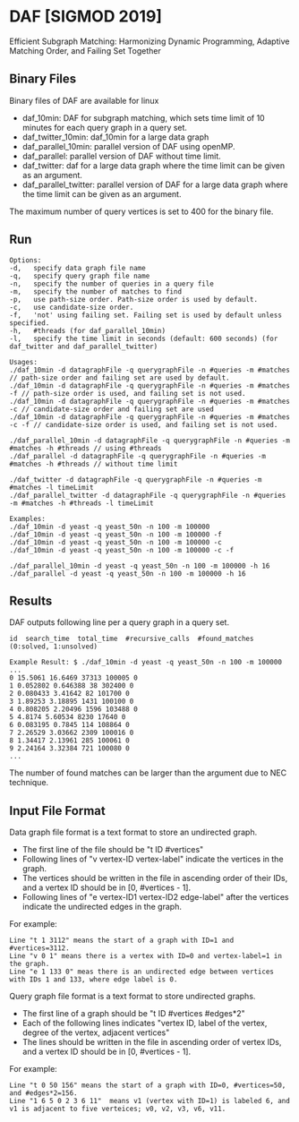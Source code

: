 # DAF [SIGMOD 2019]
Efficient Subgraph Matching: Harmonizing Dynamic Programming, Adaptive Matching Order, and Failing Set Together

## Binary Files
Binary files of DAF are available for linux
- daf_10min: DAF for subgraph matching, which sets time limit of 10 minutes for each query graph in a query set.
- daf_twitter_10min: daf_10min for a large data graph
- daf_parallel_10min: parallel version of DAF using openMP.
- daf_parallel: parallel version of DAF without time limit.
- daf_twitter: daf for a large data graph where the time limit can be given as an argument. 
- daf_parallel_twitter: parallel version of DAF for a large data graph where the time limit can be given as an argument.

The maximum number of query vertices is set to 400 for the binary file.
## Run
```
Options:
-d,   specify data graph file name
-q,   specify query graph file name
-n,   specify the number of queries in a query file
-m,   specify the number of matches to find
-p,   use path-size order. Path-size order is used by default.
-c,   use candidate-size order.
-f,   'not' using failing set. Failing set is used by default unless specified.
-h,   #threads (for daf_parallel_10min)
-l,   specify the time limit in seconds (default: 600 seconds) (for daf_twitter and daf_parallel_twitter)
```

```
Usages:
./daf_10min -d datagraphFile -q querygraphFile -n #queries -m #matches // path-size order and failing set are used by default.
./daf_10min -d datagraphFile -q querygraphFile -n #queries -m #matches -f // path-size order is used, and failing set is not used.
./daf_10min -d datagraphFile -q querygraphFile -n #queries -m #matches -c // candidate-size order and failing set are used
./daf_10min -d datagraphFile -q querygraphFile -n #queries -m #matches -c -f // candidate-size order is used, and failing set is not used.

./daf_parallel_10min -d datagraphFile -q querygraphFile -n #queries -m #matches -h #threads // using #threads
./daf_parallel -d datagraphFile -q querygraphFile -n #queries -m #matches -h #threads // without time limit

./daf_twitter -d datagraphFile -q querygraphFile -n #queries -m #matches -l timeLimit 
./daf_parallel_twitter -d datagraphFile -q querygraphFile -n #queries -m #matches -h #threads -l timeLimit 
```

```
Examples:
./daf_10min -d yeast -q yeast_50n -n 100 -m 100000
./daf_10min -d yeast -q yeast_50n -n 100 -m 100000 -f
./daf_10min -d yeast -q yeast_50n -n 100 -m 100000 -c
./daf_10min -d yeast -q yeast_50n -n 100 -m 100000 -c -f

./daf_parallel_10min -d yeast -q yeast_50n -n 100 -m 100000 -h 16
./daf_parallel -d yeast -q yeast_50n -n 100 -m 100000 -h 16
```

## Results
DAF outputs following line per a query graph in a query set.
```
id  search_time  total_time  #recursive_calls  #found_matches  (0:solved, 1:unsolved)
```

```
Example Result: $ ./daf_10min -d yeast -q yeast_50n -n 100 -m 100000
...
0 15.5061 16.6469 37313 100005 0
1 0.052802 0.646388 38 302400 0
2 0.080433 3.41642 82 101700 0
3 1.89253 3.18895 1431 100100 0
4 0.808205 2.20496 1596 103488 0
5 4.8174 5.60534 8230 17640 0
6 0.083195 0.7845 114 108864 0
7 2.26529 3.03662 2309 100016 0
8 1.34417 2.13961 285 100061 0
9 2.24164 3.32384 721 100080 0
...
```

The number of found matches can be larger than the argument due to NEC technique.


## Input File Format

Data graph file format is a text format to store an undirected graph. 
- The first line of the file should be "t ID #vertices"
- Following lines of "v vertex-ID vertex-label" indicate the vertices in the graph.
- The vertices should be written in the file in ascending order of their IDs, and a vertex ID should be in [0, #vertices - 1].
- Following lines of "e vertex-ID1 vertex-ID2 edge-label" after the vertices indicate the undirected edges in the graph.

For example:
```
Line "t 1 3112" means the start of a graph with ID=1 and #vertices=3112.
Line "v 0 1" means there is a vertex with ID=0 and vertex-label=1 in the graph.
Line "e 1 133 0" meas there is an undirected edge between vertices with IDs 1 and 133, where edge label is 0.
```

Query graph file format is a text format to store undirected graphs.
- The first line of a graph should be "t ID #vertices #edges*2"
- Each of the following lines indicates "vertex ID, label of the vertex, degree of the vertex, adjacent vertices"
- The lines should be written in the file in ascending order of vertex IDs, and a vertex ID should be in [0, #vertices - 1].

For example:
```
Line "t 0 50 156" means the start of a graph with ID=0, #vertices=50, and #edges*2=156.
Line "1 6 5 0 2 3 6 11"  means v1 (vertex with ID=1) is labeled 6, and v1 is adjacent to five verteices; v0, v2, v3, v6, v11.
```
